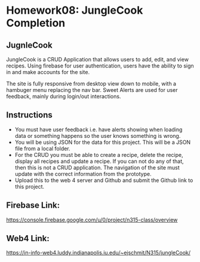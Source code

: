 # Homework08: JungleCook Completion

## JugnleCook

JungleCook is a CRUD Application that allows users to add, edit, and view recipes. Using firebase for user authentication, users have the ability to sign in and make accounts for the site. 

The site is fully responsive from desktop view down to mobile, with a hambuger menu replacing the nav bar. Sweet Alerts are used for user feedback, mainly during login/out interactions.

## Instructions

- You must have user feedback i.e. have alerts showing when loading data or something happens so the user knows something is wrong. 
- You will be using JSON for the data for this project. This will be a JSON file from a local folder.
- For the CRUD you must be able to create a recipe, delete the recipe, display all recipes and update a recipe. If you can not do any of that, then this is not a CRUD application. The navigation of the site must update with the correct information from the prototype.
- Upload this to the web 4 server and Github and submit the Github link to this project.

## Firebase Link:
https://console.firebase.google.com/u/0/project/n315-class/overview


## Web4 Link:

https://in-info-web4.luddy.indianapolis.iu.edu/~ejschmit/N315/jungleCook/
